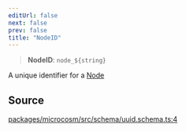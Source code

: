 ```yaml
---
editUrl: false
next: false
prev: false
title: "NodeID"
---
```


> **NodeID**: ```node_${string}```

A unique identifier for a [Node](../../../../../../../microcosm/type-aliases/node)

## Source

[packages/microcosm/src/schema/uuid.schema.ts:4](https://github.com/nodenogg-in/alpha-p2p/blob/48d1c8b099632a7e2c2080f89bcf15f0aeed6eaf/packages/microcosm/src/schema/uuid.schema.ts#L4)
